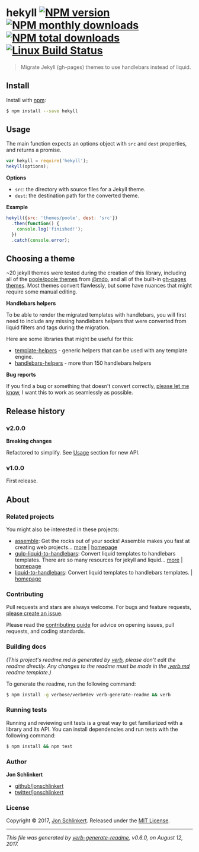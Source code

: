 # hekyll [![NPM version](https://img.shields.io/npm/v/hekyll.svg?style=flat)](https://www.npmjs.com/package/hekyll) [![NPM monthly downloads](https://img.shields.io/npm/dm/hekyll.svg?style=flat)](https://npmjs.org/package/hekyll) [![NPM total downloads](https://img.shields.io/npm/dt/hekyll.svg?style=flat)](https://npmjs.org/package/hekyll) [![Linux Build Status](https://img.shields.io/travis/jonschlinkert/hekyll.svg?style=flat&label=Travis)](https://travis-ci.org/jonschlinkert/hekyll)

> Migrate Jekyll (gh-pages) themes to use handlebars instead of liquid.

## Install

Install with [npm](https://www.npmjs.com/):

```sh
$ npm install --save hekyll
```

## Usage

The main function expects an options object with `src` and `dest` properties, and returns a promise.

```js
var hekyll = require('hekyll');
hekyll(options);
```

**Options**

* `src`: the directory with source files for a Jekyll theme.
* `dest`: the destination path for the converted theme.

**Example**

```js
hekyll({src: 'themes/poole', dest: 'src'})
  .then(function() {
    console.log('finished!');
  })
  .catch(console.error);
```

## Choosing a theme

~20 jekyll themes were tested during the creation of this library, including all of the [poole/poole themes](https://github.com/poole/poole) from [@mdo](https://github.com/mdo), and all of the built-in [gh-pages themes](https://pages.github.com/themes/). Most themes convert flawlessly, but some have nuances that might require some manual editing.

**Handlebars helpers**

To be able to render the migrated templates with handlebars, you will first need to include any missing handlebars helpers that were converted from liquid filters and tags during the migration.

Here are some libraries that might be useful for this:

* [template-helpers](https://github.com/jonschlinkert/template-helpers) - generic helpers that can be used with any template engine.
* [handlebars-helpers](https://github.com/helpers/handlebars-helpers) - more than 150 handlebars helpers

**Bug reports**

If you find a bug or something that doesn't convert correctly, [please let me know](../../issues/new), I want this to work as seamlessly as possible.

## Release history

### v2.0.0

**Breaking changes**

Refactored to simplify. See [Usage](#usage) section for new API.

### v1.0.0

First release.

## About

### Related projects

You might also be interested in these projects:

* [assemble](https://www.npmjs.com/package/assemble): Get the rocks out of your socks! Assemble makes you fast at creating web projects… [more](https://github.com/assemble/assemble) | [homepage](https://github.com/assemble/assemble "Get the rocks out of your socks! Assemble makes you fast at creating web projects. Assemble is used by thousands of projects for rapid prototyping, creating themes, scaffolds, boilerplates, e-books, UI components, API documentation, blogs, building websit")
* [gulp-liquid-to-handlebars](https://www.npmjs.com/package/gulp-liquid-to-handlebars): Convert liquid templates to handlebars templates. There are so many resources for jekyll and liquid… [more](https://github.com/jonschlinkert/gulp-liquid-to-handlebars) | [homepage](https://github.com/jonschlinkert/gulp-liquid-to-handlebars "Convert liquid templates to handlebars templates. There are so many resources for jekyll and liquid on github, but handlebars is a better engine for javascript. ")
* [liquid-to-handlebars](https://www.npmjs.com/package/liquid-to-handlebars): Convert liquid templates to handlebars templates. | [homepage](https://github.com/jonschlinkert/liquid-to-handlebars "Convert liquid templates to handlebars templates.")

### Contributing

Pull requests and stars are always welcome. For bugs and feature requests, [please create an issue](../../issues/new).

Please read the [contributing guide](.github/contributing.md) for advice on opening issues, pull requests, and coding standards.

### Building docs

_(This project's readme.md is generated by [verb](https://github.com/verbose/verb-generate-readme), please don't edit the readme directly. Any changes to the readme must be made in the [.verb.md](.verb.md) readme template.)_

To generate the readme, run the following command:

```sh
$ npm install -g verbose/verb#dev verb-generate-readme && verb
```

### Running tests

Running and reviewing unit tests is a great way to get familiarized with a library and its API. You can install dependencies and run tests with the following command:

```sh
$ npm install && npm test
```

### Author

**Jon Schlinkert**

* [github/jonschlinkert](https://github.com/jonschlinkert)
* [twitter/jonschlinkert](https://twitter.com/jonschlinkert)

### License

Copyright © 2017, [Jon Schlinkert](https://github.com/jonschlinkert).
Released under the [MIT License](LICENSE).

***

_This file was generated by [verb-generate-readme](https://github.com/verbose/verb-generate-readme), v0.6.0, on August 12, 2017._